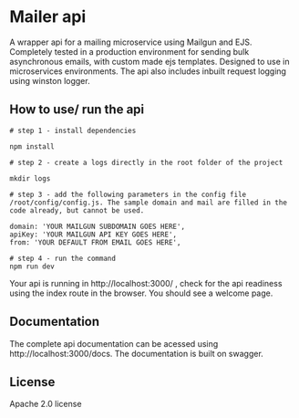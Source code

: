 # Mailer api
A wrapper api for a mailing microservice using Mailgun and EJS. Completely tested in a production environment for sending bulk asynchronous emails, with custom made ejs templates. Designed to use in microservices environments. The api also includes inbuilt request logging using winston logger.



## How to use/ run the api
    # step 1 - install dependencies
    
    npm install

    # step 2 - create a logs directly in the root folder of the project
    
    mkdir logs

    # step 3 - add the following parameters in the config file /root/config/config.js. The sample domain and mail are filled in the code already, but cannot be used.
    
    domain: 'YOUR MAILGUN SUBDOMAIN GOES HERE',
    apiKey: 'YOUR MAILGUN API KEY GOES HERE',
    from: 'YOUR DEFAULT FROM EMAIL GOES HERE',

    # step 4 - run the command
    npm run dev

Your api is running in http://localhost:3000/ , check for the api readiness using the index route in the browser. You should see a welcome page.

## Documentation

The complete api documentation can be acessed using http://localhost:3000/docs. The documentation is built on swagger.

## License
Apache 2.0 license









